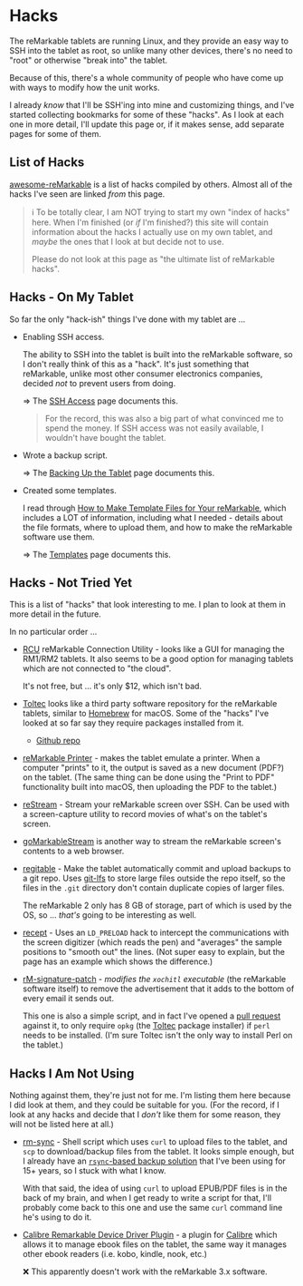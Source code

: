 # Hacks

The reMarkable tablets are running Linux, and they provide an easy way to SSH into the tablet as root, so unlike many other devices, there's no need to "root" or otherwise "break into" the tablet.

Because of this, there's a whole community of people who have come up with ways to modify how the unit works.

I already *know* that I'll be SSH'ing into mine and customizing things, and I've started collecting bookmarks for some of these "hacks". As I look at each one in more detail, I'll update this page or, if it makes sense, add separate pages for some of them.

## List of Hacks

[awesome-reMarkable](https://github.com/reHackable/awesome-reMarkable) is a list of hacks compiled by others. Almost all of the hacks I've seen are linked *from* this page.

> &#x2139;&#xFE0F; To be totally clear, I am NOT trying to start my own "index of hacks" here. When I'm finished (or *if* I'm finished?) this site will contain information about the hacks I actually use on my own tablet, and *maybe* the ones that I look at but decide not to use.
>
> Please do not look at this page as "the ultimate list of reMarkable hacks".

## Hacks - On My Tablet

So far the only "hack-ish" things I've done with my tablet are ...

* Enabling SSH access.

    The ability to SSH into the tablet is built into the reMarkable software, so I don't really think of this as a "hack". It's just something that reMarkable, unlike most other consumer electronics companies, decided *not* to prevent users from doing.

    &#x21D2; The [SSH Access](../info/ssh.md) page documents this.

    > For the record, this was also a big part of what convinced me to spend the money. If SSH access was not easily available, I wouldn't have bought the tablet.

* Wrote a backup script.

    &#x21D2; The [Backing Up the Tablet](../info/backups.md) page documents this.

* Created some templates.

    I read through [How to Make Template Files for Your reMarkable](https://www.simplykyra.com/how-to-make-template-files-for-your-remarkable/), which includes a LOT of information, including what I needed - details about the file formats, where to upload them, and how to make the reMarkable software use them.

    &#x21D2; The [Templates](../info/templates.md) page documents this.

## Hacks - Not Tried Yet

This is a list of "hacks" that look interesting to me. I plan to look at them in more detail in the future.

In no particular order ...

* [RCU](http://www.davisr.me/projects/rcu/) reMarkable Connection Utility - looks like a GUI for managing the RM1/RM2 tablets. It also seems to be a good option for managing tablets which are not connected to "the cloud".

    It's not free, but ... it's only $12, which isn't bad.

* [Toltec](https://toltec-dev.org/) looks like a third party software repository for the reMarkable tablets, similar to [Homebrew](https://brew.sh/) for macOS. Some of the "hacks" I've looked at so far say they require packages installed from it.

    * [Github repo](https://github.com/toltec-dev/toltec)

* [reMarkable Printer](https://github.com/Evidlo/remarkable_printer) - makes the tablet emulate a printer. When a computer "prints" to it, the output is saved as a new document (PDF?) on the tablet. (The same thing can be done using the "Print to PDF" functionality built into macOS, then uploading the PDF to the tablet.)

* [reStream](https://github.com/rien/reStream) - Stream your reMarkable screen over SSH. Can be used with a screen-capture utility to record movies of what's on the tablet's screen.

* [goMarkableStream](https://github.com/owulveryck/goMarkableStream) is another way to stream the reMarkable screen's contents to a web browser.

* [regitable](https://github.com/after-eight/regitable) - Make the tablet automatically commit and upload backups to a git repo. Uses [git-lfs](https://github.com/git-lfs/git-lfs) to store large files outside the repo itself, so the files in the `.git` directory don't contain duplicate copies of larger files.

    The reMarkable 2 only has 8 GB of storage, part of which is used by the OS, so ... *that's* going to be interesting as well.

* [recept](https://github.com/funkey/recept/) - Uses an `LD_PRELOAD` hack to intercept the communications with the screen digitizer (which reads the pen) and "averages" the sample positions to "smooth out" the lines. (Not super easy to explain, but the page has an example which shows the difference.)

* [rM-signature-patch](https://github.com/Barabazs/rM-signature-patch) - *modifies the `xochitl` executable* (the reMarkable software itself) to remove the advertisement that it adds to the bottom of every email it sends out.

    This one is also a simple script, and in fact I've opened a [pull request](https://github.com/Barabazs/rM-signature-patch/pull/2) against it, to only require `opkg` (the [Toltec](https://github.com/toltec-dev/toltec) package installer) if `perl` needs to be installed. (I'm sure Toltec isn't the only way to install Perl on the tablet.)

## Hacks I Am Not Using

Nothing against them, they're just not for me. I'm listing them here because I did look at them, and they could be suitable for you. (For the record, if I look at any hacks and decide that I *don't* like them for some reason, they will not be listed here at all.)

* [rm-sync](https://github.com/simonschllng/rm-sync) - Shell script which uses `curl` to upload files to the tablet, and `scp` to download/backup files from the tablet. It looks simple enough, but I already have an [`rsync`-based backup solution](../info/backups.md) that I've been using for 15+ years, so I stuck with what I know.

    With that said, the idea of using `curl` to upload EPUB/PDF files is in the back of my brain, and when I get ready to write a script for that, I'll probably come back to this one and use the same `curl` command line he's using to do it.

* [Calibre Remarkable Device Driver Plugin](https://github.com/naclander/Calibre-Remarkable-Device-Driver-Plugin) - a plugin for [Calibre](https://calibre-ebook.com/) which allows it to manage ebook files on the tablet, the same way it manages other ebook readers (i.e. kobo, kindle, nook, etc.)

    &#x274C; This apparently doesn't work with the reMarkable 3.x software.
